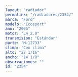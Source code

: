```yaml
---
layout: "radiador"
permalink: "/radiadores/2354/"
marca: "Ford"
modelo: "Ecosport"
ano: "2005"
motor: "L4 2.0"
transmision: "Estándar"
parte: "M-12733"
clima: "Con clima"
alto: "22 1/16"
ancho: "14 1/8"
observaciones: ""
id: "2354"
---
```



